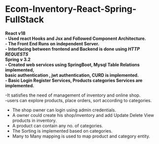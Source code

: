 # Ecom-Inventory-React-Spring-FullStack

<P>
    <b>
        React v18<br/>
        - Used react Hooks and Jsx and Followed Component Architecture.<br/>
        - The Front End Runs on independent Server.<br/>
        - Interfacing between frontend and Backend is done using <i>HTTP REQUESTS</i><br/>
        Spring v 3.2<br/>
        - Created web services using SpringBoot, Mysql Table Relations implemented,<br/>
            basic authentication , jwt authentication, CURD is implemented. <br/>
        - Basic Login Register Services, Products categories Services are implemented.<br/>
    </b>
</P>

<p>

-It satisfies the need of management of inventory and online shop.<br/>
-users can explore products, place orders, sort according to categories.<br/>
- The shop owner can login using admin credentials.<br/>
- A owner could create his shop/inventory and add Update Delete View products in inventory.<br/>
- A product can contain any no. of categories.<br/>
- The Sorting is implemented based on categories.<br/>
- Many to Many mapping is used to map product and category entity.<br/>
</p>


